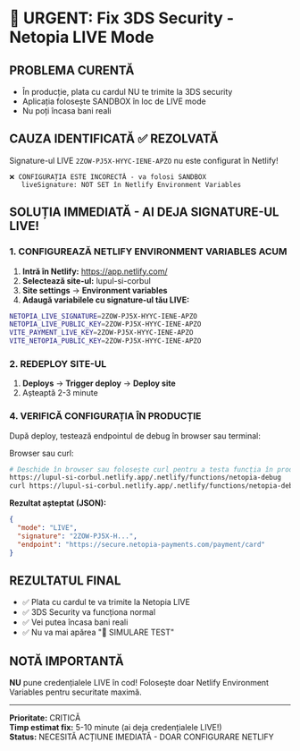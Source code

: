 # 🚨 URGENT: Fix 3DS Security - Netopia LIVE Mode

## PROBLEMA CURENTĂ
- În producție, plata cu cardul NU te trimite la 3DS security
- Aplicația folosește SANDBOX în loc de LIVE mode
- Nu poți încasa bani reali

## CAUZA IDENTIFICATĂ ✅ REZOLVATĂ
Signature-ul LIVE `2ZOW-PJ5X-HYYC-IENE-APZO` nu este configurat în Netlify!
```
❌ CONFIGURAȚIA ESTE INCORECTĂ - va folosi SANDBOX
   liveSignature: NOT SET în Netlify Environment Variables
```

## SOLUȚIA IMMEDIATĂ - AI DEJA SIGNATURE-UL LIVE!

### 1. CONFIGUREAZĂ NETLIFY ENVIRONMENT VARIABLES ACUM

1. **Intră în Netlify:** https://app.netlify.com/
2. **Selectează site-ul:** lupul-si-corbul
3. **Site settings** → **Environment variables**
4. **Adaugă variabilele cu signature-ul tău LIVE:**

```bash
NETOPIA_LIVE_SIGNATURE=2ZOW-PJ5X-HYYC-IENE-APZO
NETOPIA_LIVE_PUBLIC_KEY=2ZOW-PJ5X-HYYC-IENE-APZO
VITE_PAYMENT_LIVE_KEY=2ZOW-PJ5X-HYYC-IENE-APZO
VITE_NETOPIA_PUBLIC_KEY=2ZOW-PJ5X-HYYC-IENE-APZO
```

### 2. REDEPLOY SITE-UL
1. **Deploys** → **Trigger deploy** → **Deploy site**
2. Așteaptă 2-3 minute

### 4. VERIFICĂ CONFIGURAȚIA ÎN PRODUCȚIE
După deploy, testează endpointul de debug în browser sau terminal:

Browser sau curl:
```bash
# Deschide în browser sau folosește curl pentru a testa funcția în producție:
https://lupul-si-corbul.netlify.app/.netlify/functions/netopia-debug
curl https://lupul-si-corbul.netlify.app/.netlify/functions/netopia-debug
```

**Rezultat așteptat (JSON):**
```json
{
  "mode": "LIVE",
  "signature": "2ZOW-PJ5X-H...",
  "endpoint": "https://secure.netopia-payments.com/payment/card"
}
```

## REZULTATUL FINAL
- ✅ Plata cu cardul te va trimite la Netopia LIVE
- ✅ 3DS Security va funcționa normal  
- ✅ Vei putea încasa bani reali
- ✅ Nu va mai apărea "🧪 SIMULARE TEST"

## NOTĂ IMPORTANTĂ
**NU** pune credențialele LIVE în cod! Folosește doar Netlify Environment Variables pentru securitate maximă.

---
**Prioritate:** CRITICĂ  
**Timp estimat fix:** 5-10 minute (ai deja credențialele LIVE!)  
**Status:** NECESITĂ ACȚIUNE IMEDIATĂ - DOAR CONFIGURARE NETLIFY
